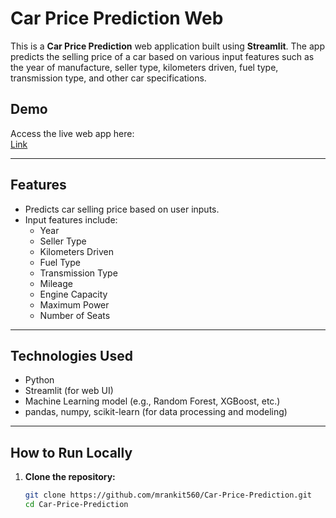 # Car Price Prediction Web

This is a **Car Price Prediction** web application built using **Streamlit**. The app predicts the selling price of a car based on various input features such as the year of manufacture, seller type, kilometers driven, fuel type, transmission type, and other car specifications.

## Demo

Access the live web app here:  
[Link](https://car-price-prediction-tjkkgddgjc66um4aewkncg.streamlit.app/)

---

## Features

- Predicts car selling price based on user inputs.
- Input features include:
  - Year
  - Seller Type
  - Kilometers Driven
  - Fuel Type
  - Transmission Type
  - Mileage
  - Engine Capacity
  - Maximum Power
  - Number of Seats

---

## Technologies Used

- Python
- Streamlit (for web UI)
- Machine Learning model (e.g., Random Forest, XGBoost, etc.)
- pandas, numpy, scikit-learn (for data processing and modeling)

---

## How to Run Locally

1. **Clone the repository:**

   ```bash
   git clone https://github.com/mrankit560/Car-Price-Prediction.git
   cd Car-Price-Prediction
